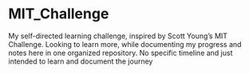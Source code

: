 # MIT_Challenge
My self-directed learning challenge, inspired by Scott Young’s MIT Challenge. Looking to learn more, while documenting my progress and notes here in one organized repository. No specific timeline and just intended to learn and document the journey
